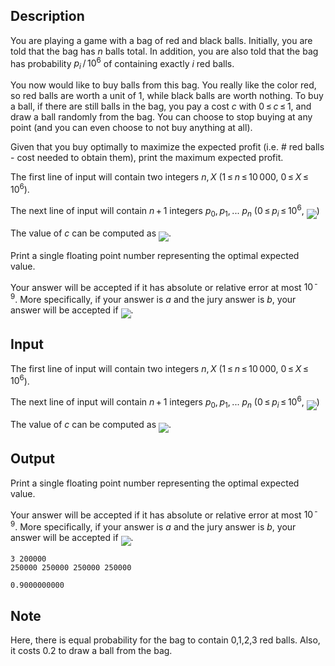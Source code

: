 ## Description

<div><p>You are playing a game with a bag of red and black balls. Initially, you are told that the bag has <span class="tex-span"><i>n</i></span> balls total. In addition, you are also told that the bag has probability <span class="tex-span"><i>p</i><sub class="lower-index"><i>i</i></sub> / 10<sup class="upper-index">6</sup></span> of containing exactly <span class="tex-span"><i>i</i></span> red balls.</p><p>You now would like to buy balls from this bag. You really like the color red, so red balls are worth a unit of <span class="tex-span">1</span>, while black balls are worth nothing. To buy a ball, if there are still balls in the bag, you pay a cost <span class="tex-span"><i>c</i></span> with <span class="tex-span">0 ≤ <i>c</i> ≤ 1</span>, and draw a ball randomly from the bag. You can choose to stop buying at any point (and you can even choose to not buy anything at all).</p><p>Given that you buy optimally to maximize the expected profit (i.e. # red balls - cost needed to obtain them), print the maximum expected profit.</p></div><div class="input-specification"><p>The first line of input will contain two integers <span class="tex-span"><i>n</i>, <i>X</i></span> (<span class="tex-span">1 ≤ <i>n</i> ≤ 10 000</span>, <span class="tex-span">0 ≤ <i>X</i> ≤ 10<sup class="upper-index">6</sup></span>).</p><p>The next line of input will contain <span class="tex-span"><i>n</i> + 1</span> integers <span class="tex-span"><i>p</i><sub class="lower-index">0</sub>, <i>p</i><sub class="lower-index">1</sub>, ... <i>p</i><sub class="lower-index"><i>n</i></sub></span> (<span class="tex-span">0 ≤ <i>p</i><sub class="lower-index"><i>i</i></sub> ≤ 10<sup class="upper-index">6</sup></span>, <img align="middle" class="tex-formula" src="file://tgHETTgD.png" style="max-width: 100.0%;max-height: 100.0%;">)</p><p>The value of <span class="tex-span"><i>c</i></span> can be computed as <img align="middle" class="tex-formula" src="file://Ow34xuQk.png" style="max-width: 100.0%;max-height: 100.0%;">.</p></div><div class="output-specification"><p>Print a single floating point number representing the optimal expected value.</p><p>Your answer will be accepted if it has absolute or relative error at most <span class="tex-span">10<sup class="upper-index"> - 9</sup></span>. More specifically, if your answer is <span class="tex-span"><i>a</i></span> and the jury answer is <span class="tex-span"><i>b</i></span>, your answer will be accepted if <img align="middle" class="tex-formula" src="file://P60ejY68.png" style="max-width: 100.0%;max-height: 100.0%;">.</p></div>

## Input

<p>The first line of input will contain two integers <span class="tex-span"><i>n</i>, <i>X</i></span> (<span class="tex-span">1 ≤ <i>n</i> ≤ 10 000</span>, <span class="tex-span">0 ≤ <i>X</i> ≤ 10<sup class="upper-index">6</sup></span>).</p><p>The next line of input will contain <span class="tex-span"><i>n</i> + 1</span> integers <span class="tex-span"><i>p</i><sub class="lower-index">0</sub>, <i>p</i><sub class="lower-index">1</sub>, ... <i>p</i><sub class="lower-index"><i>n</i></sub></span> (<span class="tex-span">0 ≤ <i>p</i><sub class="lower-index"><i>i</i></sub> ≤ 10<sup class="upper-index">6</sup></span>, <img align="middle" class="tex-formula" src="file://tgHETTgD.png" style="max-width: 100.0%;max-height: 100.0%;">)</p><p>The value of <span class="tex-span"><i>c</i></span> can be computed as <img align="middle" class="tex-formula" src="file://Ow34xuQk.png" style="max-width: 100.0%;max-height: 100.0%;">.</p>

## Output

<p>Print a single floating point number representing the optimal expected value.</p><p>Your answer will be accepted if it has absolute or relative error at most <span class="tex-span">10<sup class="upper-index"> - 9</sup></span>. More specifically, if your answer is <span class="tex-span"><i>a</i></span> and the jury answer is <span class="tex-span"><i>b</i></span>, your answer will be accepted if <img align="middle" class="tex-formula" src="file://P60ejY68.png" style="max-width: 100.0%;max-height: 100.0%;">.</p>





```input1
3 200000
250000 250000 250000 250000

```




```output1
0.9000000000

```



## Note

<p>Here, there is equal probability for the bag to contain 0,1,2,3 red balls. Also, it costs 0.2 to draw a ball from the bag.</p>
